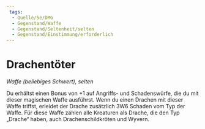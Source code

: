 ```yaml
---
 tags:
  - Quelle/5e/DMG
  - Gegenstand/Waffe
  - Gegenstand/Seltenheit/selten
  - Gegenstand/Einstimmung/erforderlich
---
```

# Drachentöter
_Waffe (beliebiges Schwert), selten_

Du erhältst einen Bonus von +1 auf Angriffs- und Schadenswürfe, die du mit dieser magischen Waffe ausführst.
Wenn du einen Drachen mit dieser Waffe triffst, erleidet der Drache zusätzlich 3W6 Schaden vom Typ der Waffe. Für diese Waffe zählen alle Kreaturen als Drache, die den Typ „Drache“ haben, auch Drachenschildkröten und Wyvern.